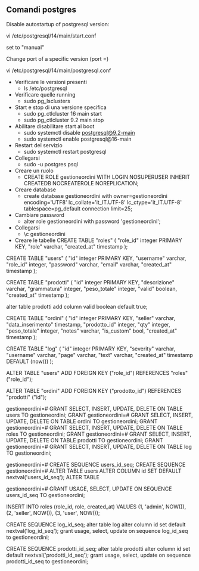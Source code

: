## Comandi postgres

Disable autostartup of postgresql version:

vi /etc/postgresql/14/main/start.conf

set to "manual"


Change port of a specific version (port =)

vi /etc/postgresql/14/main/postgresql.conf

- Verificare le versioni presenti
  - ls /etc/postgresql
- Verificare quelle running
  - sudo pg_lsclusters
- Start e stop di una versione specifica
  - sudo pg_ctlcluster 16 main start
  - sudo pg_ctlcluster 9.2 main stop
- Abilitare disabilitare start al boot
  - sudo systemctl disable postgresql@9.2-main
  - sudo systemctl enable postgresql@16-main
- Restart del servizio
  - sudo systemctl restart postgresql
- Collegarsi
  - sudo -u postgres psql
- Creare un ruolo
  - CREATE ROLE gestioneordini WITH LOGIN NOSUPERUSER INHERIT CREATEDB NOCREATEROLE NOREPLICATION;
- Creare database
  - create database gestioneordini with owner=gestioneordini encoding='UTF8' lc_collate='it_IT.UTF-8' lc_ctype='it_IT.UTF-8' tablespace=pg_default connection limit=25;
- Cambiare password
  - alter role gestioneordini with password 'gestioneordini';
- Collegarsi
  - \c gestioneordini
- Creare le tabelle
  CREATE TABLE "roles" (
  "role_id" integer PRIMARY KEY,
  "role" varchar,
  "created_at" timestamp
  );

CREATE TABLE "users" (
"id" integer PRIMARY KEY,
"username" varchar,
"role_id" integer,
"password" varchar,
"email" varchar,
"created_at" timestamp
);

CREATE TABLE "prodotti" (
"id" integer PRIMARY KEY,
"descrizione" varchar,
"grammatura" integer,
"peso_totale" integer,
"valid" boolean,
"created_at" timestamp
);

alter table prodotti add column valid  boolean default true;

CREATE TABLE "ordini" (
"id" integer PRIMARY KEY,
"seller" varchar,
"data_inserimento" timestamp,
"prodotto_id" integer,
"qty" integer,
"peso_totale" integer,
"notes" varchar,
"is_custom" bool,
"created_at" timestamp
);

CREATE TABLE "log" (
"id" integer PRIMARY KEY,
"severity" varchar,
"username" varchar,
"page" varchar,
"text" varchar,
"created_at" timestamp DEFAULT (now())
);

ALTER TABLE "users" ADD FOREIGN KEY ("role_id") REFERENCES "roles" ("role_id");

ALTER TABLE "ordini" ADD FOREIGN KEY ("prodotto_id") REFERENCES "prodotti" ("id");

gestioneordini=# GRANT SELECT, INSERT, UPDATE, DELETE ON TABLE users TO gestioneordini;
GRANT
gestioneordini=# GRANT SELECT, INSERT, UPDATE, DELETE ON TABLE ordini TO gestioneordini;
GRANT
gestioneordini=# GRANT SELECT, INSERT, UPDATE, DELETE ON TABLE roles TO gestioneordini;
GRANT
gestioneordini=# GRANT SELECT, INSERT, UPDATE, DELETE ON TABLE prodotti TO gestioneordini;
GRANT
gestioneordini=# GRANT SELECT, INSERT, UPDATE, DELETE ON TABLE log TO gestioneordini;

gestioneordini=# CREATE SEQUENCE users_id_seq;
CREATE SEQUENCE
gestioneordini=# ALTER TABLE users ALTER COLUMN id SET DEFAULT nextval('users_id_seq');
ALTER TABLE

gestioneordini=# GRANT USAGE, SELECT, UPDATE ON SEQUENCE users_id_seq TO gestioneordini;

INSERT INTO roles (role_id, role, created_at) VALUES
(1, 'admin', NOW()),
(2, 'seller', NOW()),
(3, 'user', NOW());

CREATE SEQUENCE log_id_seq;
alter table log alter column id set default nextval('log_id_seq');
grant usage, select, update on sequence log_id_seq to gestioneordini;

CREATE SEQUENCE prodotti_id_seq;
alter table prodotti alter column id set default nextval('prodotti_id_seq');
grant usage, select, update on sequence prodotti_id_seq to gestioneordini;
